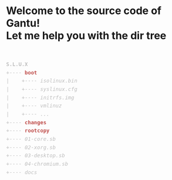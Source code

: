 <!DOCTYPE html >
<html>
<head>
<h1> Welcome to the source code of Gantu! <br>
 Let me help you with the dir tree</h1><br>
</head>
<body>
<p style="color:#BFBFBF;line-height:17.0pt;font-family:monospace;">
<b>S.L.U.X</b></span><br>
+---- <b><span style="color:#C0504D">boot</span></b><br>
|&nbsp;&nbsp;&nbsp;&nbsp;+---- <i>isolinux.bin</i><br>
|&nbsp;&nbsp;&nbsp;&nbsp;+---- <i>syslinux.cfg</i><br>
|&nbsp;&nbsp;&nbsp;&nbsp;+---- <i>initrfs.img </i><br>
|&nbsp;&nbsp;&nbsp;&nbsp;+---- <i>vmlinuz</i><br>
|&nbsp;&nbsp;&nbsp;&nbsp;+---- <i>...</i><br>
+---- <b><span style="color:#C0504D">changes</span></b><br>
+---- <b><span style="color:#C0504D">rootcopy</span></b><br>
+---- <i>01-core.sb</i><br>
+---- <i>02-xorg.sb</i><br>
+---- <i>03-desktop.sb</i><br>
+---- <i>04-chromium.sb</i><br>
+---- <i>docs</i>
</p>
</body>
</html>
